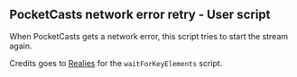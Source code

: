 ## PocketCasts network error retry - User script

When PocketCasts gets a network error, this script tries to start the stream again.

Credits goes to [Realies](https://github.com/realies) for the `waitForKeyElements` script.
